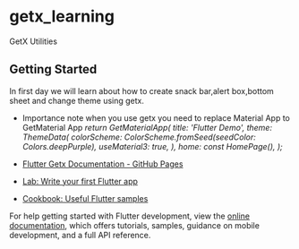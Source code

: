 # getx_learning

GetX Utilities

## Getting Started

In first day we will learn about how to create snack bar,alert box,bottom sheet and change theme
using getx.

* Importance note when you use getx you need to replace Material App to GetMaterial App
  _return GetMaterialApp(
  title: 'Flutter Demo',
  theme: ThemeData(
  colorScheme: ColorScheme.fromSeed(seedColor: Colors.deepPurple),
  useMaterial3: true,
  ),
  home: const HomePage(),
  );_

- [Flutter Getx Documentation - GitHub Pages](https://chornthorn.github.io/getx-docs/docs)

- [Lab: Write your first Flutter app](https://docs.flutter.dev/get-started/codelab)
- [Cookbook: Useful Flutter samples](https://docs.flutter.dev/cookbook)

For help getting started with Flutter development, view the
[online documentation](https://docs.flutter.dev/), which offers tutorials,
samples, guidance on mobile development, and a full API reference.
